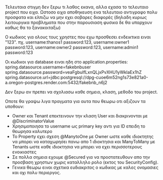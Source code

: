 Τελευταια στιγμη δεν ξερω τι λαθος εκανα, αλλα εχασα το τελευταιο project που ειχα. Ωστοσο ειχα αποθηκευση ενα τελευταιο αντιγραφο πολυ προσφατα και ελπιζω να μην εχει σοβαρες διαφορές (δηλαδη κυριως λειτουργικα προβληματα που στην παρουσιαση φυσικα δε θα υπαρχουν καθως θα το ξανακοιταξω)

Ο κωδικος για ολους τους χρηστες που εχω προσθεσει ενδεικτικα ειναι "123". πχ. username:thanos1 password:123, username:owner1 password:123, username:owner2 password:123, username:admin1 password:123

Οι κωδικοι για database ειναι ηδη στο application.properties: 
spring.datasource.username=fakebnbuser 
spring.datasource.password=veaFgbuIfLxnQLjxPvXHU1yWklaEx1hZ 
spring.datasource.url=jdbc:postgresql://dpg-cuoe6m52ng1s73e821a0-a.oregon-postgres.render.com:5432/fakebnb_n6j2

Δεν ξερω αν πρεπει να σχολιασω καθε σημειο, κλαση, μεθοδο του project.

Οποτε θα γραψω λιγα πραγματα για αυτα που θεωρω  οτι αξιζουν τα υποθουν:
- Owner και Tenant επεκτεινουν την κλαση User και διακρινονται με @DiscriminatorValue
- Χρησιμοποιησα το username ως primary key αντι για ID επειδη το θεωρησα καλυτερο
- Το Property εχει σχεση @ManytoOne με Owner ωστε καθε ιδιοκτητης να μπορει να καταχωρησει πανω απο 1 ιδιοκτησια και ManyToMany με Tenants ωστε καθε ιδιοκτησια να μπορει να εχει περισσοτερους ενοικιαστες
- Σε πολλα σημεια εχουμε @Secured για να προστατευθουν απο την προσβαση χρηστων χωρις καταλληλο ρολο (εκτος του SecurityConfig).
- Γενικα θεωρω ειναι σχετικα ευδιακριτος ο κωδικας με καλες ονομασιες και οχι πολυ περιεργος.

